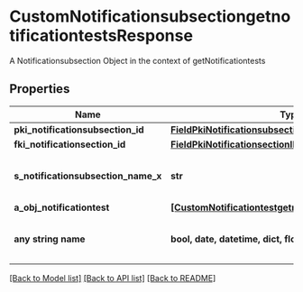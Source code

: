 # CustomNotificationsubsectiongetnotificationtestsResponse

A Notificationsubsection Object in the context of getNotificationtests

## Properties
Name | Type | Description | Notes
------------ | ------------- | ------------- | -------------
**pki_notificationsubsection_id** | [**FieldPkiNotificationsubsectionID**](FieldPkiNotificationsubsectionID.md) |  | 
**fki_notificationsection_id** | [**FieldPkiNotificationsectionID**](FieldPkiNotificationsectionID.md) |  | 
**s_notificationsubsection_name_x** | **str** | The name of the Notificationsubsection in the language of the requester | 
**a_obj_notificationtest** | [**[CustomNotificationtestgetnotificationtestsResponse]**](CustomNotificationtestgetnotificationtestsResponse.md) |  | 
**any string name** | **bool, date, datetime, dict, float, int, list, str, none_type** | any string name can be used but the value must be the correct type | [optional]

[[Back to Model list]](../README.md#documentation-for-models) [[Back to API list]](../README.md#documentation-for-api-endpoints) [[Back to README]](../README.md)


